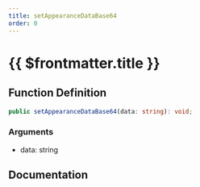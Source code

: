 ```yaml
---
title: setAppearanceDataBase64
order: 0
---
```


# {{ $frontmatter.title }}

## Function Definition

```ts
public setAppearanceDataBase64(data: string): void;
```

### Arguments

* data: string

## Documentation

<!--@include: ./parts/setAppearanceDataBase64.md-->
